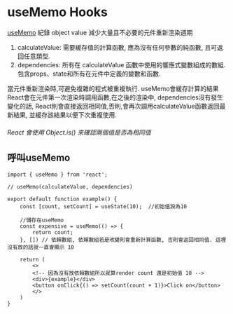 # useMemo Hooks

[useMemo](https://react.dev/reference/react/useMemo)
紀錄 object value 減少大量且不必要的元件重新渲染週期

1. calculateValue: 需要緩存值的計算函數, 應為沒有任何參數的純函數, 且可返回任意類型.
2. dependencies: 所有在 calculateValue 函數中使用的響應式變數組成的數組. 包含props、state和所有在元件中定義的變數和函數.

當元件重新渲染時,可避免複雜的程式被重複執行. useMemo會緩存計算的結果
React會在元件第一次渲染時調用函數,在之後的渲染中, dependencies沒有發生變化的話, React則會直接返回相同值,否則,會再次調用calculateValue函數返回最新結果, 並緩存該結果以便下次重複使用.

###### React 會使用 Object.is() 來確認兩個值是否為相同值

## 呼叫useMemo

```
import { useMemo } from 'react';

// useMemo(calculateValue, dependencies)

export default function example() {
    const [count, setCount] = useState(10);  //初始值設為10

    //儲存在useMemo
    const expensive = useMemo(() => {
        return count;
    }, []) // 依賴數組, 依賴數組若是改變則會重新計算函數, 否則會返回相同值. 這裡沒有放的話就一直會顯示 10
    
    return (
        <>
        <!-- 因為沒有放依賴數組所以就算render count 還是初始值 10 -->
        <div>{example}</div>
        <button onClick{() => setCount(count + 1)}>Click on</button>
        </>
    )
}
```